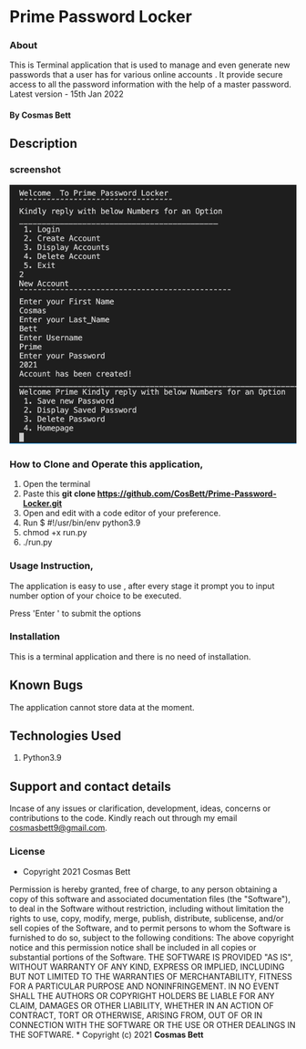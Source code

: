 # Prime Password Locker

### About
This is Terminal application that is used to manage and even generate new passwords that a user has for various online accounts . It provide secure access to all the password information with the help of a master password. 
Latest version - 15th Jan 2022
#### By **Cosmas Bett**
## Description

### screenshot

![Gif illustration](./images/primePL.jpg)



### How to Clone and Operate this application,
 1. Open the terminal
 2. Paste this <strong> git clone https://github.com/CosBett/Prime-Password-Locker.git</strong>
3. Open and edit with a code editor of your preference.
4. Run $ #!/usr/bin/env python3.9
5. chmod +x run.py
6.  ./run.py

### Usage Instruction,
 The application is easy to use , after every stage it prompt you to input number option of your choice to be executed.

 Press 'Enter ' to submit the options

### Installation
This is a terminal application and there is no need of installation.

## Known Bugs
The application cannot store data at the moment.

## Technologies Used
1. Python3.9

## Support and contact details

Incase of any issues or clarification, development, ideas, concerns or contributions to the code.  Kindly reach out through my email cosmasbett9@gmail.com.
### License

* Copyright 2021 Cosmas Bett

Permission is hereby granted, free of charge, to any person obtaining a copy of this software and associated documentation files (the "Software"), to deal in the Software without restriction, including without limitation the rights to use, copy, modify, merge, publish, distribute, sublicense, and/or sell copies of the Software, and to permit persons to whom the Software is furnished to do so, subject to the following conditions:
The above copyright notice and this permission notice shall be included in all copies or substantial portions of the Software.
THE SOFTWARE IS PROVIDED "AS IS", WITHOUT WARRANTY OF ANY KIND, EXPRESS OR IMPLIED, INCLUDING BUT NOT LIMITED TO THE WARRANTIES OF MERCHANTABILITY, FITNESS FOR A PARTICULAR PURPOSE AND NONINFRINGEMENT. IN NO EVENT SHALL THE AUTHORS OR COPYRIGHT HOLDERS BE LIABLE FOR ANY CLAIM, DAMAGES OR OTHER LIABILITY, WHETHER IN AN ACTION OF CONTRACT, TORT OR OTHERWISE, ARISING FROM, OUT OF OR IN CONNECTION WITH THE SOFTWARE OR THE USE OR OTHER DEALINGS IN THE SOFTWARE.
*
Copyright (c) 2021 **Cosmas Bett**
  